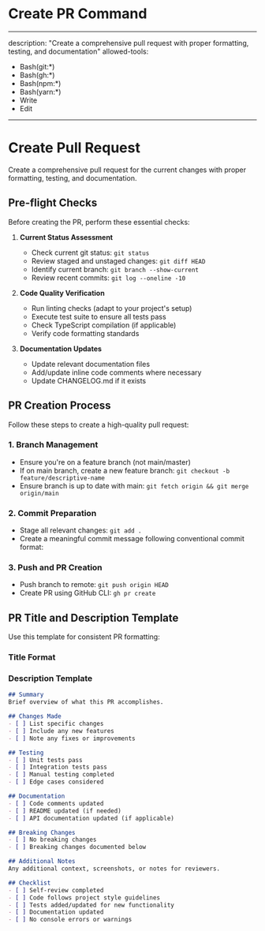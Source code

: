 # Create PR Command

---
description: "Create a comprehensive pull request with proper formatting, testing, and documentation"
allowed-tools: 
  - Bash(git:*)
  - Bash(gh:*)
  - Bash(npm:*)
  - Bash(yarn:*)
  - Write
  - Edit
---

# Create Pull Request

Create a comprehensive pull request for the current changes with proper formatting, testing, and documentation.

## Pre-flight Checks

Before creating the PR, perform these essential checks:

1. **Current Status Assessment**
   - Check current git status: `git status`
   - Review staged and unstaged changes: `git diff HEAD`
   - Identify current branch: `git branch --show-current`
   - Review recent commits: `git log --oneline -10`

2. **Code Quality Verification**
   - Run linting checks (adapt to your project's setup)
   - Execute test suite to ensure all tests pass
   - Check TypeScript compilation (if applicable)
   - Verify code formatting standards

3. **Documentation Updates**
   - Update relevant documentation files
   - Add/update inline code comments where necessary
   - Update CHANGELOG.md if it exists

## PR Creation Process

Follow these steps to create a high-quality pull request:

### 1. Branch Management
- Ensure you're on a feature branch (not main/master)
- If on main branch, create a new feature branch: `git checkout -b feature/descriptive-name`
- Ensure branch is up to date with main: `git fetch origin && git merge origin/main`

### 2. Commit Preparation
- Stage all relevant changes: `git add .`
- Create a meaningful commit message following conventional commit format:

### 3. Push and PR Creation
- Push branch to remote: `git push origin HEAD`
- Create PR using GitHub CLI: `gh pr create`

## PR Title and Description Template

Use this template for consistent PR formatting:

### Title Format

### Description Template
```markdown
## Summary
Brief overview of what this PR accomplishes.

## Changes Made
- [ ] List specific changes
- [ ] Include any new features
- [ ] Note any fixes or improvements

## Testing
- [ ] Unit tests pass
- [ ] Integration tests pass
- [ ] Manual testing completed
- [ ] Edge cases considered

## Documentation
- [ ] Code comments updated
- [ ] README updated (if needed)
- [ ] API documentation updated (if applicable)

## Breaking Changes
- [ ] No breaking changes
- [ ] Breaking changes documented below

## Additional Notes
Any additional context, screenshots, or notes for reviewers.

## Checklist
- [ ] Self-review completed
- [ ] Code follows project style guidelines
- [ ] Tests added/updated for new functionality
- [ ] Documentation updated
- [ ] No console errors or warnings